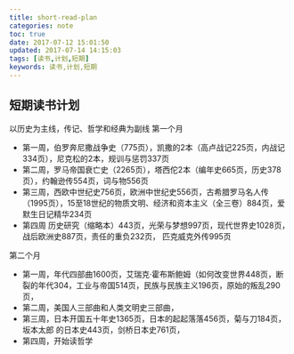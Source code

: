 ```yaml
---
title: short-read-plan
categories: note 
toc: true
date: 2017-07-12 15:01:50
updated: 2017-07-14 14:15:03
tags: [读书,计划,短期]
keywords: 读书,计划,短期
---
```


## 短期读书计划
以历史为主线，传记、哲学和经典为副线
第一个月
- 第一周，伯罗奔尼撒战争史（775页），凯撒的2本（高卢战记225页，内战记334页），尼克松的2本，规训与惩罚337页
- 第二周，罗马帝国衰亡史（2265页），塔西佗2本（编年史665页，历史378页），约翰逊传554页，词与物556页
- 第三周，西欧中世纪史756页，欧洲中世纪史556页，古希腊罗马名人传（1995页），15至18世纪的物质文明、经济和资本主义（全三卷）884页，爱默生日记精华234页
-  第四周  历史研究（缩略本）443页，光荣与梦想997页，现代世界史1028页，战后欧洲史887页，责任的重负232页， 匹克威克外传995页

第二个月
- 第一周，年代四部曲1600页，艾瑞克·霍布斯鲍姆（如何改变世界448页，断裂的年代304，工业与帝国514页，民族与民族主义196页，原始的叛乱290页，
- 第二周，美国人三部曲和人类文明史三部曲，
- 第三周，日本开国五十年史1365页，日本的起起落落456页，菊与刀184页，坂本太郎 的日本史443页，剑桥日本史761页，
- 第四周，开始读哲学

